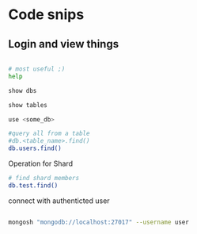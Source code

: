 # Code snips

## Login and view things

```bash

# most useful ;)
help

show dbs

show tables

use <some_db>

#query all from a table 
#db.<table_name>.find()
db.users.find()

```

Operation for Shard

```bash
# find shard members
db.test.find()

```

connect with authenticted user

```bash

mongosh "mongodb://localhost:27017" --username user

```
